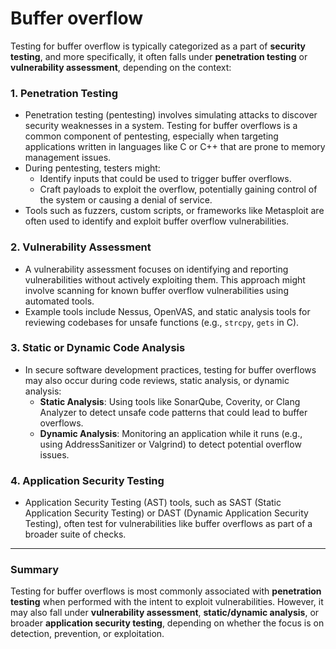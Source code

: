 # Buffer overflow

Testing for buffer overflow is typically categorized as a part of **security testing**, and more specifically, it often falls under **penetration testing** or **vulnerability assessment**, depending on the context:

### 1. **Penetration Testing**
- Penetration testing (pentesting) involves simulating attacks to discover security weaknesses in a system. Testing for buffer overflows is a common component of pentesting, especially when targeting applications written in languages like C or C++ that are prone to memory management issues.
- During pentesting, testers might:
    - Identify inputs that could be used to trigger buffer overflows.
    - Craft payloads to exploit the overflow, potentially gaining control of the system or causing a denial of service.
- Tools such as fuzzers, custom scripts, or frameworks like Metasploit are often used to identify and exploit buffer overflow vulnerabilities.

### 2. **Vulnerability Assessment**
- A vulnerability assessment focuses on identifying and reporting vulnerabilities without actively exploiting them. This approach might involve scanning for known buffer overflow vulnerabilities using automated tools.
- Example tools include Nessus, OpenVAS, and static analysis tools for reviewing codebases for unsafe functions (e.g., `strcpy`, `gets` in C).

### 3. **Static or Dynamic Code Analysis**
- In secure software development practices, testing for buffer overflows may also occur during code reviews, static analysis, or dynamic analysis:
    - **Static Analysis**: Using tools like SonarQube, Coverity, or Clang Analyzer to detect unsafe code patterns that could lead to buffer overflows.
    - **Dynamic Analysis**: Monitoring an application while it runs (e.g., using AddressSanitizer or Valgrind) to detect potential overflow issues.

### 4. **Application Security Testing**
- Application Security Testing (AST) tools, such as SAST (Static Application Security Testing) or DAST (Dynamic Application Security Testing), often test for vulnerabilities like buffer overflows as part of a broader suite of checks.

---

### Summary
Testing for buffer overflows is most commonly associated with **penetration testing** when performed with the intent to exploit vulnerabilities. However, it may also fall under **vulnerability assessment**, **static/dynamic analysis**, or broader **application security testing**, depending on whether the focus is on detection, prevention, or exploitation.